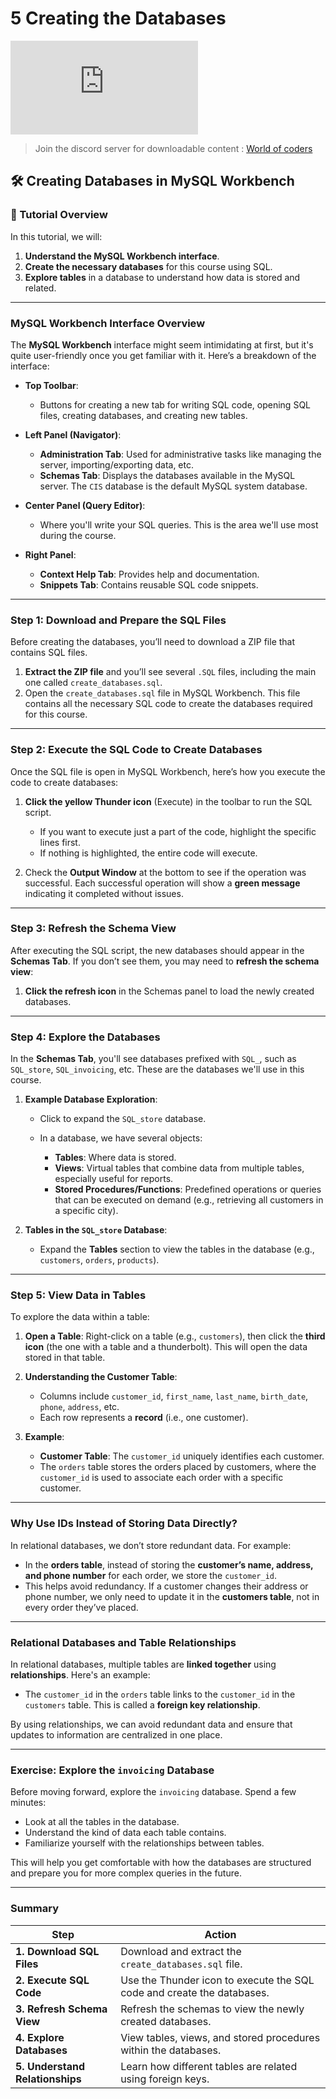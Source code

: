 # 5 Creating the Databases

<div class="video-wrapper">
  <iframe src="https://www.youtube.com/embed/juEvrflxBWQ?si=R8ZKgNTYZkZq0TsV"
          title="YouTube video player" 
          frameborder="0" 
          allow="accelerometer; autoplay; clipboard-write; encrypted-media; gyroscope; picture-in-picture; web-share" 
          allowfullscreen>
  </iframe>
</div>

> Join the discord server for downloadable content : [World of coders](https://discord.com/invite/NKwPMNzBTQ)

## 🛠️ Creating Databases in MySQL Workbench

### 🎥 Tutorial Overview

In this tutorial, we will:

1. **Understand the MySQL Workbench interface**.
2. **Create the necessary databases** for this course using SQL.
3. **Explore tables** in a database to understand how data is stored and related.

---

### **MySQL Workbench Interface Overview**

The **MySQL Workbench** interface might seem intimidating at first, but it's quite user-friendly once you get familiar with it. Here’s a breakdown of the interface:

* **Top Toolbar**:

  * Buttons for creating a new tab for writing SQL code, opening SQL files, creating databases, and creating new tables.

* **Left Panel (Navigator)**:

  * **Administration Tab**: Used for administrative tasks like managing the server, importing/exporting data, etc.
  * **Schemas Tab**: Displays the databases available in the MySQL server. The `CIS` database is the default MySQL system database.

* **Center Panel (Query Editor)**:

  * Where you'll write your SQL queries. This is the area we'll use most during the course.

* **Right Panel**:

  * **Context Help Tab**: Provides help and documentation.
  * **Snippets Tab**: Contains reusable SQL code snippets.

---

### **Step 1: Download and Prepare the SQL Files**

Before creating the databases, you’ll need to download a ZIP file that contains SQL files.

1. **Extract the ZIP file** and you’ll see several `.SQL` files, including the main one called `create_databases.sql`.
2. Open the `create_databases.sql` file in MySQL Workbench. This file contains all the necessary SQL code to create the databases required for this course.

---

### **Step 2: Execute the SQL Code to Create Databases**

Once the SQL file is open in MySQL Workbench, here’s how you execute the code to create databases:

1. **Click the yellow Thunder icon** (Execute) in the toolbar to run the SQL script.

   * If you want to execute just a part of the code, highlight the specific lines first.
   * If nothing is highlighted, the entire code will execute.

2. Check the **Output Window** at the bottom to see if the operation was successful. Each successful operation will show a **green message** indicating it completed without issues.

---

### **Step 3: Refresh the Schema View**

After executing the SQL script, the new databases should appear in the **Schemas Tab**. If you don’t see them, you may need to **refresh the schema view**:

1. **Click the refresh icon** in the Schemas panel to load the newly created databases.

---

### **Step 4: Explore the Databases**

In the **Schemas Tab**, you'll see databases prefixed with `SQL_`, such as `SQL_store`, `SQL_invoicing`, etc. These are the databases we'll use in this course.

1. **Example Database Exploration**:

   * Click to expand the `SQL_store` database.
   * In a database, we have several objects:

     * **Tables**: Where data is stored.
     * **Views**: Virtual tables that combine data from multiple tables, especially useful for reports.
     * **Stored Procedures/Functions**: Predefined operations or queries that can be executed on demand (e.g., retrieving all customers in a specific city).

2. **Tables in the `SQL_store` Database**:

   * Expand the **Tables** section to view the tables in the database (e.g., `customers`, `orders`, `products`).

---

### **Step 5: View Data in Tables**

To explore the data within a table:

1. **Open a Table**: Right-click on a table (e.g., `customers`), then click the **third icon** (the one with a table and a thunderbolt). This will open the data stored in that table.

2. **Understanding the Customer Table**:

   * Columns include `customer_id`, `first_name`, `last_name`, `birth_date`, `phone`, `address`, etc.
   * Each row represents a **record** (i.e., one customer).

3. **Example**:

   * **Customer Table**: The `customer_id` uniquely identifies each customer.
   * The `orders` table stores the orders placed by customers, where the `customer_id` is used to associate each order with a specific customer.

---

### **Why Use IDs Instead of Storing Data Directly?**

In relational databases, we don’t store redundant data. For example:

* In the **orders table**, instead of storing the **customer’s name, address, and phone number** for each order, we store the `customer_id`.
* This helps avoid redundancy. If a customer changes their address or phone number, we only need to update it in the **customers table**, not in every order they’ve placed.

---

### **Relational Databases and Table Relationships**

In relational databases, multiple tables are **linked together** using **relationships**. Here's an example:

* The `customer_id` in the `orders` table links to the `customer_id` in the `customers` table. This is called a **foreign key relationship**.

By using relationships, we can avoid redundant data and ensure that updates to information are centralized in one place.

---

### **Exercise: Explore the `invoicing` Database**

Before moving forward, explore the `invoicing` database. Spend a few minutes:

* Look at all the tables in the database.
* Understand the kind of data each table contains.
* Familiarize yourself with the relationships between tables.

This will help you get comfortable with how the databases are structured and prepare you for more complex queries in the future.

---

### **Summary**

| Step                            | Action                                                                 |
| ------------------------------- | ---------------------------------------------------------------------- |
| **1. Download SQL Files**       | Download and extract the `create_databases.sql` file.                  |
| **2. Execute SQL Code**         | Use the Thunder icon to execute the SQL code and create the databases. |
| **3. Refresh Schema View**      | Refresh the schemas to view the newly created databases.               |
| **4. Explore Databases**        | View tables, views, and stored procedures within the databases.        |
| **5. Understand Relationships** | Learn how different tables are related using foreign keys.             |
